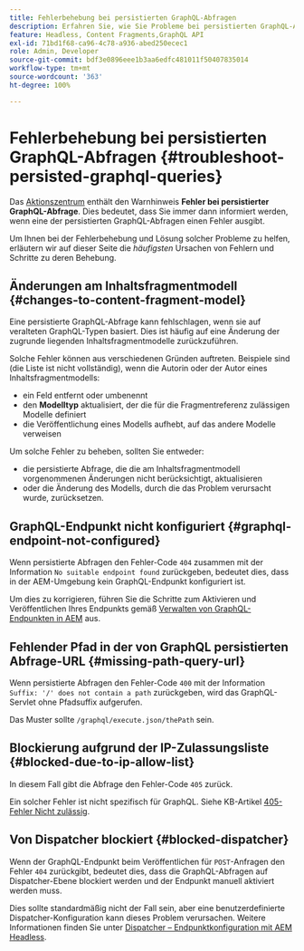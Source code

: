 ```yaml
---
title: Fehlerbehebung bei persistierten GraphQL-Abfragen
description: Erfahren Sie, wie Sie Probleme bei persistierten GraphQL-Abfragen in Adobe Experience Manager as a Cloud Service beheben können.
feature: Headless, Content Fragments,GraphQL API
exl-id: 71bd1f68-ca96-4c78-a936-abed250ecec1
role: Admin, Developer
source-git-commit: bdf3e0896eee1b3aa6edfc481011f50407835014
workflow-type: tm+mt
source-wordcount: '363'
ht-degree: 100%

---
```


# Fehlerbehebung bei persistierten GraphQL-Abfragen {#troubleshoot-persisted-graphql-queries}

Das [Aktionszentrum](/help/operations/actions-center.md) enthält den Warnhinweis **Fehler bei persistierter GraphQL-Abfrage**. Dies bedeutet, dass Sie immer dann informiert werden, wenn eine der persistierten GraphQL-Abfragen einen Fehler ausgibt.

Um Ihnen bei der Fehlerbehebung und Lösung solcher Probleme zu helfen, erläutern wir auf dieser Seite die *häufigsten* Ursachen von Fehlern und Schritte zu deren Behebung.

## Änderungen am Inhaltsfragmentmodell {#changes-to-content-fragment-model}

Eine persistierte GraphQL-Abfrage kann fehlschlagen, wenn sie auf veralteten GraphQL-Typen basiert. Dies ist häufig auf eine Änderung der zugrunde liegenden Inhaltsfragmentmodelle zurückzuführen.

Solche Fehler können aus verschiedenen Gründen auftreten. Beispiele sind (die Liste ist nicht vollständig), wenn die Autorin oder der Autor eines Inhaltsfragmentmodells:

* ein Feld entfernt oder umbenennt
* den **Modelltyp** aktualisiert, der die für die Fragmentreferenz zulässigen Modelle definiert
* die Veröffentlichung eines Modells aufhebt, auf das andere Modelle verweisen

Um solche Fehler zu beheben, sollten Sie entweder:

* die persistierte Abfrage, die die am Inhaltsfragmentmodell vorgenommenen Änderungen nicht berücksichtigt, aktualisieren
* oder die Änderung des Modells, durch die das Problem verursacht wurde, zurücksetzen.

## GraphQL-Endpunkt nicht konfiguriert {#graphql-endpoint-not-configured}

Wenn persistierte Abfragen den Fehler-Code `404` zusammen mit der Information `No suitable endpoint found` zurückgeben, bedeutet dies, dass in der AEM-Umgebung kein GraphQL-Endpunkt konfiguriert ist.

Um dies zu korrigieren, führen Sie die Schritte zum Aktivieren und Veröffentlichen Ihres Endpunkts gemäß [Verwalten von GraphQL-Endpunkten in AEM](/help/headless/graphql-api/graphql-endpoint.md) aus.

## Fehlender Pfad in der von GraphQL persistierten Abfrage-URL {#missing-path-query-url}

Wenn persistierte Abfragen den Fehler-Code `400` mit der Information `Suffix: '/' does not contain a path` zurückgeben, wird das GraphQL-Servlet ohne Pfadsuffix aufgerufen.

Das Muster sollte `/graphql/execute.json/thePath` sein.

## Blockierung aufgrund der IP-Zulassungsliste {#blocked-due-to-ip-allow-list}

In diesem Fall gibt die Abfrage den Fehler-Code `405` zurück.

Ein solcher Fehler ist nicht spezifisch für GraphQL. Siehe KB-Artikel [405-Fehler Nicht zulässig](https://experienceleague.adobe.com/de/docs/experience-cloud-kcs/kbarticles/ka-20824).

## Von Dispatcher blockiert {#blocked-dispatcher}

Wenn der GraphQL-Endpunkt beim Veröffentlichen für `POST`-Anfragen den Fehler `404` zurückgibt, bedeutet dies, dass die GraphQL-Abfragen auf Dispatcher-Ebene blockiert werden und der Endpunkt manuell aktiviert werden muss.

Dies sollte standardmäßig nicht der Fall sein, aber eine benutzerdefinierte Dispatcher-Konfiguration kann dieses Problem verursachen. Weitere Informationen finden Sie unter [Dispatcher – Endpunktkonfiguration mit AEM Headless](/help/headless/deployment/dispatcher.md).

